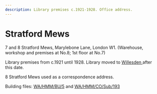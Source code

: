 ```yaml
---
description: Library premises c.1921-1928. Office address.
---
```


# Stratford Mews

7 and 8 Stratford Mews, Marylebone Lane, London W1. \(Warehouse, workshop and premises at No.8; 1st floor at No.7\)

Library premises from c.1921 until 1928. Library moved to [Willesden ](willesden.md)after this date.

8 Stratford Mews used as a correspondence address.

Building files: [WA/HMM/BU/5](https://wellcomecollection.org/works/f8ua7qyh) and [WA/HMM/CO/Sub/193](https://wellcomecollection.org/works/b6fwparj)

